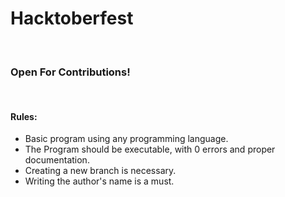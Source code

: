 <h1>Hacktoberfest</h1>
</br>
<h3><strong>Open For Contributions!</strong></h3>
</br>
<h4>Rules:</h4>
<ul>
  <li>Basic program using any programming language.</li>
  <li>The Program should be executable, with 0 errors and proper documentation.</li>
  <li>Creating a new branch is necessary.</li>
  <li>Writing the author's name is a must.</li>
</ul>
